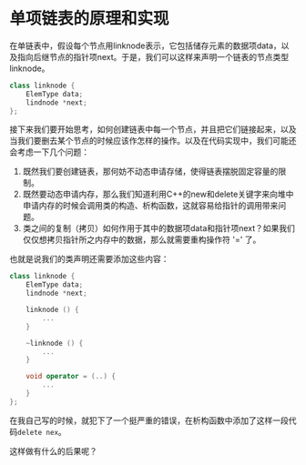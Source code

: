 # 单项链表的原理和实现

在单链表中，假设每个节点用linknode表示，它包括储存元素的数据项data，以及指向后继节点的指针项next。于是，我们可以这样来声明一个链表的节点类型linknode。

```c++
class linknode {
	ElemType data;
	lindnode *next;
};
```

接下来我们要开始思考，如何创建链表中每一个节点，并且把它们链接起来，以及当我们要删去某个节点的时候应该作怎样的操作。以及在代码实现中，我们可能还会考虑一下几个问题：

1. 既然我们要创建链表，那何妨不动态申请存储，使得链表摆脱固定容量的限制。
2. 既然要动态申请内存，那么我们知道利用C++的new和delete关键字来向堆中申请内存的时候会调用类的构造、析构函数，这就容易给指针的调用带来问题。
3. 类之间的复制（拷贝）如何作用于其中的数据项data和指针项next？如果我们仅仅想拷贝指针所之内存中的数据，那么就需要重构操作符 '=' 了。

也就是说我们的类声明还需要添加这些内容：

```c++
class linknode {
	ElemType data;
	lindnode *next;

	linknode () {
		...
	}

	~linknode () {
		...
	}

	void operator = (..) {
		...
	}
};
```

在我自己写的时候，就犯下了一个挺严重的错误，在析构函数中添加了这样一段代码`delete nex`。

这样做有什么的后果呢？
